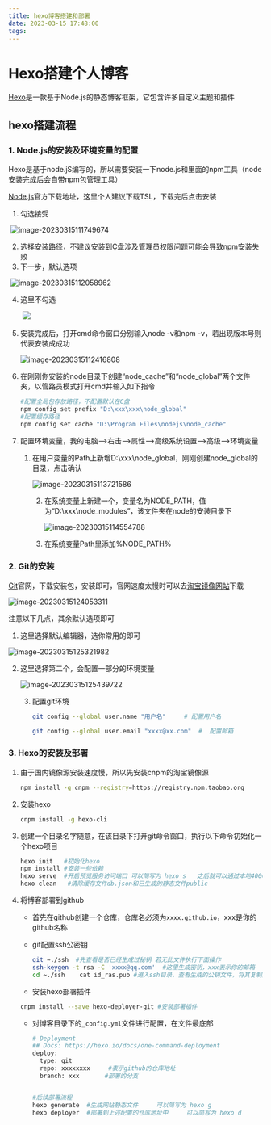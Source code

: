 ```yaml
---
title: hexo博客搭建和部署
date: 2023-03-15 17:48:00
tags:
---
```


# Hexo搭建个人博客

[Hexo](https://hexo.io/zh-cn/)是一款基于Node.js的静态博客框架，它包含许多自定义主题和插件

## hexo搭建流程

### 1. Node.js的安装及环境变量的配置

Hexo是基于node.jS编写的，所以需要安装一下node.js和里面的npm工具（node安装完成后会自带npm包管理工具）

[Node.js](https://nodejs.org/zh-cn/)官方下载地址，这里个人建议下载TSL，下载完后点击安装

1. 勾选接受

​	![image-20230315111749674](../images/image-20230315111749674.png)

2. 选择安装路径，不建议安装到C盘涉及管理员权限问题可能会导致npm安装失败
3. 下一步，默认选项

​	![image-20230315112058962](../images/image-20230315112058962.png)

4. 这里不勾选

	​	![](../images/image-20230315112125990.png)

5. 安装完成后，打开cmd命令窗口分别输入node -v和npm -v，若出现版本号则代表安装成成功

	![image-20230315112416808](../images/image-20230315112416808.png)

6. 在刚刚你安装的node目录下创建“node_cache”和“node_global”两个文件夹，以管路员模式打开cmd并输入如下指令

	```bash
	#配置全局包存放路径，不配置默认在C盘
	npm config set prefix "D:\xxx\xxx\node_global"
	#配置缓存路径
	npm config set cache "D:\Program Files\nodejs\node_cache"
	```

7. 配置环境变量，我的电脑—>右击—>属性—>高级系统设置—>高级—>环境变量

	1. 在用户变量的Path上新增D:\xxx\node_global，刚刚创建node_global的目录，点击确认

		![image-20230315113721586](../images/image-20230315113721586.png)

		2. 在系统变量上新建一个，变量名为NODE_PATH，值为“D:\xxx\node_modules”，该文件夹在node的安装目录下

			![image-20230315114554788](../images/image-20230315114554788.png)

		3. 在系统变量Path里添加%NODE_PATH%

### 2. Git的安装

[Git](https://git-scm.com/)官网，下载安装包，安装即可，官网速度太慢时可以去[淘宝镜像网站](https://registry.npmmirror.com/binary.html?path=git-for-windows/)下载

![image-20230315124053311](../images/image-20230315124053311.png)

注意以下几点，其余默认选项即可

1. 这里选择默认编辑器，选你常用的即可

![image-20230315125321982](../images/image-20230315125321982.png)

2. 这里选择第二个，会配置一部分的环境变量

	![image-20230315125439722](../images/image-20230315125439722.png)

	3. 配置git环境

		```bash
		git config --global user.name "用户名"     # 配置用户名
		
		git config --global user.email "xxxx@xx.com"  #  配置邮箱
		
		```

### 3. Hexo的安装及部署

1. 由于国内镜像源安装速度慢，所以先安装cnpm的淘宝镜像源

	```bash
	npm install -g cnpm --registry=https://registry.npm.taobao.org
	```

2. 安装hexo

	```bash
	cnpm install -g hexo-cli
	```

3. 创建一个目录名字随意，在该目录下打开git命令窗口，执行以下命令初始化一个hexo项目

	```bash
	hexo init   #初始化hexo
	npm install #安装一些依赖
	hexo serve  #开启预览服务访问端口 可以简写为 hexo s   之后就可以通过本地4000端口来查看博客效果
	hexo clean   #清除缓存文件db.json和已生成的静态文件public  
	```

4. 将博客部署到github

	- 首先在github创建一个仓库，仓库名必须为`xxxx.github.io`，xxx是你的github名称

	- git配置ssh公密钥

		```bash
		git ~./ssh  #先查看是否已经生成过秘钥 若无此文件执行下面操作
		ssh-keygen -t rsa -C 'xxxx@qq.com'  #这里生成密钥，xxx表示你的邮箱
		cd ~./ssh    cat id_ras.pub #进入ssh目录，查看生成的公钥文件，将其复制到你github配置的ssh key中即可
		```

	- 安装hexo部署插件

	```bash
	cnpm install --save hexo-deployer-git #安装部署插件
	```

	- 对博客目录下的`_config.yml`文件进行配置，在文件最底部

		```bash
		# Deployment
		## Docs: https://hexo.io/docs/one-command-deployment
		deploy:
		  type: git
		  repo: xxxxxxxx     #表示github的仓库地址
		  branch: xxx       #部署的分支
		
		
		#后续部署流程
		hexo generate  #生成网站静态文件     可以简写为 hexo g
		hexo deployer  #部署到上述配置的仓库地址中     可以简写为 hexo d
		```

